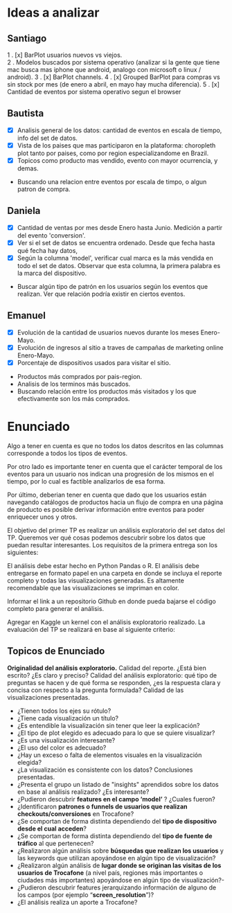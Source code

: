 # Ideas a analizar

## Santiago 

1 . [x] BarPlot usuarios nuevos vs viejos.  
2 . Modelos buscados por sistema operativo (analizar si la gente que tiene mac busca mas iphone que android, analogo con microsoft o linux / android).
3 . [x] BarPlot channels.
4 . [x] Grouped BarPlot para compras vs sin stock por mes (de enero a abril, en mayo hay mucha diferencia).
5 . [x] Cantidad de eventos por sistema operativo segun el browser

## Bautista

- [x] Analisis general de los datos: cantidad de eventos en escala de tiempo, info del set de datos.
- [x] Vista de los paises que mas participaron en la plataforma: choropleth plot tanto por paises, como por region
especializandome en Brazil.
- [x] Topicos como producto mas vendido, evento con mayor ocurrencia, y demas.

* Buscando una relacion entre eventos por escala de timpo, o algun patron de compra.

## Daniela
- [x] Cantidad de ventas por mes desde Enero hasta Junio. Medición a partir del evento 'conversion'.
- [x] Ver si el set de datos se encuentra ordenado. Desde que fecha hasta qué fecha hay datos,
- [x] Según la columna 'model', verificar cual marca es la más vendida en todo el set de datos. Observar que esta columna, la primera palabra es la marca del dispositivo. 
- Buscar algún tipo de patrón en los usuarios según los eventos que realizan. Ver que relación podría existir en ciertos eventos.

## Emanuel

- [x] Evolución de la cantidad de usuarios nuevos durante los meses Enero-Mayo.
- [x] Evolución de ingresos al sitio a traves de campañas de marketing online Enero-Mayo.
- [x] Porcentaje de dispositivos usados para visitar el sitio.

* Productos más comprados por pais-region.
* Analisis de los terminos más buscados.
* Buscando relación entre los productos más visitados y los que efectivamente son los más comprados.

# Enunciado 

Algo a tener en cuenta es que no todos los datos descritos en las columnas corresponde a
todos los tipos de eventos.

Por otro lado es importante tener en cuenta que el carácter temporal de los eventos para un
usuario nos indican una progresión de los mismos en el tiempo, por lo cual es factible
analizarlos de esa forma.

Por último, deberian tener en cuenta que dado que los usuarios están navegando catálogos de
productos hacia un flujo de compra en una página de producto es posible derivar información
entre eventos para poder enriquecer unos y otros.

El objetivo del primer TP es realizar un análisis exploratorio del set 
datos del TP. Queremos ver qué cosas podemos descubrir sobre los datos que puedan resultar interesantes. Los
requisitos de la primera entrega son los siguientes:

El análisis debe estar hecho en Python Pandas o R.
El análisis debe entregarse en formato papel en una carpeta en donde se incluya el
reporte completo y todas las visualizaciones generadas. Es altamente recomendable
que las visualizaciones se impriman en color.

Informar el link a un repositorio Github en donde pueda bajarse el código completo para
generar el análisis.

Agregar en Kaggle un kernel con el análisis exploratorio realizado.
La evaluación del TP se realizará en base al siguiente criterio:


## Topicos de Enunciado

**Originalidad del análisis exploratorio.** 
Calidad del reporte. ¿Está bien escrito? ¿Es claro y preciso?
Calidad del análisis exploratorio: qué tipo de preguntas se hacen y de qué forma se
responden, ¿es la respuesta clara y concisa con respecto a la pregunta formulada?
Calidad de las visualizaciones presentadas.
- ¿Tienen todos los ejes su rótulo?
- ¿Tiene cada visualización un título?
- ¿Es entendible la visualización sin tener que leer la explicación?
- ¿El tipo de plot elegido es adecuado para lo que se quiere visualizar?
- ¿Es una visualización interesante?
- ¿El uso del color es adecuado?
- ¿Hay un exceso o falta de elementos visuales en la visualización elegida?
- ¿La visualización es consistente con los datos?
Conclusiones presentadas.
- ¿Presenta el grupo un listado de "insights" aprendidos sobre los datos en base al
análisis realizado? ¿Es interesante?
- ¿Pudieron descubrir **features en el campo ‘model’** ? ¿Cuales fueron?
- ¿Identificaron **patrones o funnels de usuarios que realizan
checkouts/conversiones** en Trocafone?
- ¿Se comportan de forma distinta dependiendo del **tipo de dispositivo
desde el cual acceden**?
- ¿Se comportan de forma distinta dependiendo del **tipo de fuente de
tráfico** al que pertenecen?
- ¿Realizaron algún análisis sobre **búsquedas que realizan los usuarios** y las
keywords que utilizan apoyándose en algún tipo de visualización?
- ¿Realizaron algún análisis de **lugar donde se originan las visitas de los usuarios
de Trocafone** (a nivel país, regiones más importantes o ciudades más
importantes) apoyándose en algún tipo de visualización?-
- ¿Pudieron descubrir features jerarquizando información de alguno de los
campos (por ejemplo “**screen_resolution**”)?
- ¿El análisis realiza un aporte a Trocafone?
